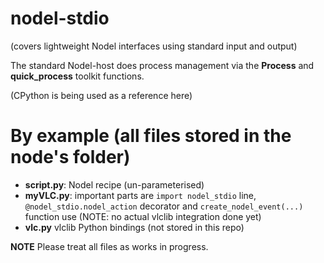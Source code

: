 # nodel-stdio
(covers lightweight Nodel interfaces using standard input and output)

The standard Nodel-host does process management via the **Process** and **quick_process** toolkit functions.

(CPython is being used as a reference here)

# By example (all files stored in the node's folder)
* **script.py**: Nodel recipe (un-parameterised)
* **myVLC.py**: important parts are `import nodel_stdio` line, `@nodel_stdio.nodel_action` decorator and `create_nodel_event(...)` function use (NOTE: no actual vlclib integration done yet)
* **vlc.py** vlclib Python bindings (not stored in this repo)

**NOTE** Please treat all files as works in progress.

